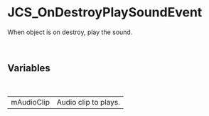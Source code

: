 <div id="content-header">
  <h1>JCS_OnDestroyPlaySoundEvent</h1>
</div>

<p>
  When object is on destroy, play the sound.
</p>


<br/>
<h2>Variables</h2>
<br/>

<table>
  <tr>
    <td>mAudioClip</td>
    <td>Audio clip to plays.</td>
  </tr>
</table>
